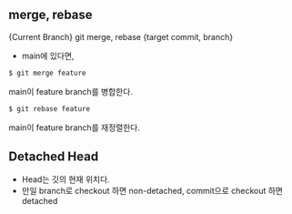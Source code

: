 ## merge, rebase 

{Current Branch} git merge, rebase {target commit, branch}

- main에 있다면, 

```bash
$ git merge feature 
```

main이 feature branch를 병합한다. 

```bash
$ git rebase feature 
```

main이 feature branch를 재정렬한다. 

## Detached Head 

- Head는 깃의 현재 위치다. 
- 만일 branch로 checkout 하면 non-detached, commit으로 checkout 하면 detached 
